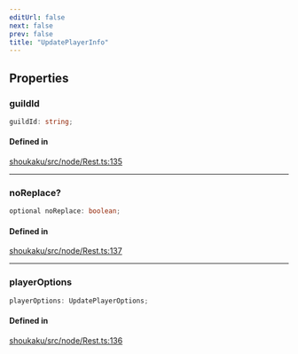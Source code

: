 ```yaml
---
editUrl: false
next: false
prev: false
title: "UpdatePlayerInfo"
---
```


## Properties

<a id="guildid" name="guildid"></a>

### guildId

```ts
guildId: string;
```

#### Defined in

[shoukaku/src/node/Rest.ts:135](https://github.com/shipgirlproject/shoukaku/blob/9d5588e950f8b8cbe3cdd5386a275943ff6fdba1/src/node/Rest.ts#L135)

***

<a id="noreplace" name="noreplace"></a>

### noReplace?

```ts
optional noReplace: boolean;
```

#### Defined in

[shoukaku/src/node/Rest.ts:137](https://github.com/shipgirlproject/shoukaku/blob/9d5588e950f8b8cbe3cdd5386a275943ff6fdba1/src/node/Rest.ts#L137)

***

<a id="playeroptions" name="playeroptions"></a>

### playerOptions

```ts
playerOptions: UpdatePlayerOptions;
```

#### Defined in

[shoukaku/src/node/Rest.ts:136](https://github.com/shipgirlproject/shoukaku/blob/9d5588e950f8b8cbe3cdd5386a275943ff6fdba1/src/node/Rest.ts#L136)
